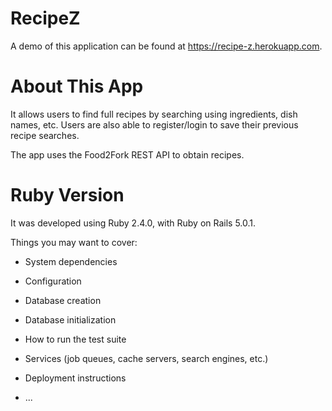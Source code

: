 # RecipeZ

A demo of this application can be found at https://recipe-z.herokuapp.com.

# About This App

It allows users to find full recipes by searching using ingredients, dish names, etc. Users are also able to register/login to save their previous recipe searches. 

The app uses the Food2Fork REST API to obtain recipes. 

# Ruby Version

It was developed using Ruby 2.4.0, with Ruby on Rails 5.0.1.


Things you may want to cover:

* System dependencies

* Configuration

* Database creation

* Database initialization

* How to run the test suite

* Services (job queues, cache servers, search engines, etc.)

* Deployment instructions

* ...
